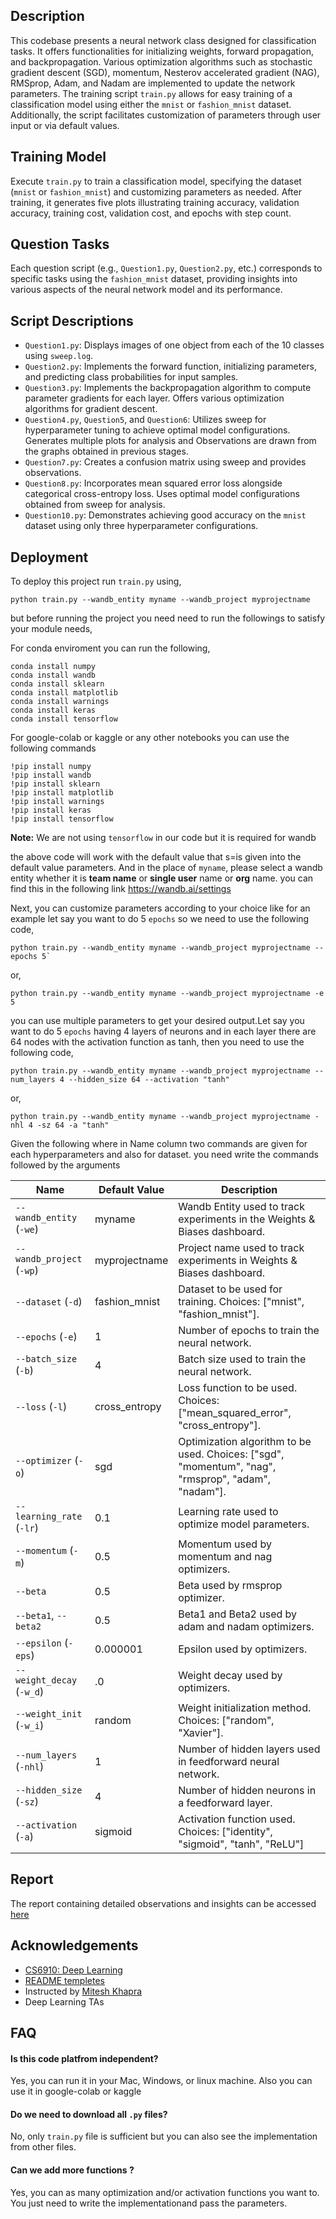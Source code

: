 

## Description

This codebase presents a neural network class designed for classification tasks. It offers functionalities for initializing weights, forward propagation, and backpropagation. Various optimization algorithms such as stochastic gradient descent (SGD), momentum, Nesterov accelerated gradient (NAG), RMSprop, Adam, and Nadam are implemented to update the network parameters. The training script `train.py` allows for easy training of a classification model using either the `mnist` or `fashion_mnist` dataset. Additionally, the script facilitates customization of parameters through user input or via default values.

## Training Model

Execute `train.py` to train a classification model, specifying the dataset (`mnist` or `fashion_mnist`) and customizing parameters as needed. After training, it generates five plots illustrating training accuracy, validation accuracy, training cost, validation cost, and epochs with step count.

## Question Tasks

Each question script (e.g., `Question1.py`, `Question2.py`, etc.) corresponds to specific tasks using the `fashion_mnist` dataset, providing insights into various aspects of the neural network model and its performance.

## Script Descriptions

- `Question1.py`: Displays images of one object from each of the 10 classes using `sweep.log`.
- `Question2.py`: Implements the forward function, initializing parameters, and predicting class probabilities for input samples.
- `Question3.py`: Implements the backpropagation algorithm to compute parameter gradients for each layer. Offers various optimization algorithms for gradient descent.
- `Question4.py`, `Question5`, and `Question6`: Utilizes sweep for hyperparameter tuning to achieve optimal model configurations. Generates multiple plots for analysis and Observations are drawn from the graphs obtained in previous stages.
- `Question7.py`: Creates a confusion matrix using sweep and provides observations.
- `Question8.py`: Incorporates mean squared error loss alongside categorical cross-entropy loss. Uses optimal model configurations obtained from sweep for analysis.
- `Question10.py`: Demonstrates achieving good accuracy on the `mnist` dataset using only three hyperparameter configurations.



## Deployment

To deploy this project run `train.py` using,


```
python train.py --wandb_entity myname --wandb_project myprojectname
```

but before running the project you need need to run the followings to satisfy your module needs,

For conda enviroment you can run the following,

```
conda install numpy
conda install wandb
conda install sklearn
conda install matplotlib
conda install warnings
conda install keras
conda install tensorflow
```

For google-colab or kaggle or any other notebooks you can use the following commands

```
!pip install numpy
!pip install wandb
!pip install sklearn
!pip install matplotlib
!pip install warnings
!pip install keras
!pip install tensorflow

```

**Note:** We are not using `tensorflow` in our code but it is required for wandb

the above code will work with the default value that s=is given into the default value parameters. And in the place of `myname`, please select a wandb entity whether it is **team name** or **single user** name or **org** name.  you can find this in the following link https://wandb.ai/settings

Next, you can customize parameters according to your choice like for an example let say you want to do 5 `epochs` so we need to use the following code,

```
python train.py --wandb_entity myname --wandb_project myprojectname --epochs 5`
```
or,

```
python train.py --wandb_entity myname --wandb_project myprojectname -e 5
```

you can use multiple parameters to get your desired output.Let say you want to do 5 `epochs` having 4 layers of neurons and in each layer there are 64 nodes with the activation function as tanh, then you need to use the following code,
```
python train.py --wandb_entity myname --wandb_project myprojectname --num_layers 4 --hidden_size 64 --activation "tanh"
```

or, 

```
python train.py --wandb_entity myname --wandb_project myprojectname -nhl 4 -sz 64 -a "tanh"
```

Given the following where in Name column two commands are given for each hyperparameters and also for dataset. you need write the commands followed by the arguments

| Name                      | Default Value | Description                                                              |
|---------------------------|---------------|--------------------------------------------------------------------------|
| `--wandb_entity` (`-we`)  | myname        | Wandb Entity used to track experiments in the Weights & Biases dashboard.|
| `--wandb_project` (`-wp`) | myprojectname | Project name used to track experiments in Weights & Biases dashboard.    |
| `--dataset` (`-d`)        | fashion_mnist | Dataset to be used for training. Choices: ["mnist", "fashion_mnist"].   |
| `--epochs` (`-e`)         | 1             | Number of epochs to train the neural network.                           |
| `--batch_size` (`-b`)     | 4             | Batch size used to train the neural network.                            |
| `--loss` (`-l`)           | cross_entropy | Loss function to be used. Choices: ["mean_squared_error", "cross_entropy"]. |
| `--optimizer` (`-o`)      | sgd           | Optimization algorithm to be used. Choices: ["sgd", "momentum", "nag", "rmsprop", "adam", "nadam"]. |
| `--learning_rate` (`-lr`) | 0.1           | Learning rate used to optimize model parameters.                       |
| `--momentum` (`-m`)       | 0.5           | Momentum used by momentum and nag optimizers.                           |
| `--beta`                   | 0.5           | Beta used by rmsprop optimizer.                                         |
| `--beta1`, `--beta2`       | 0.5           | Beta1 and Beta2 used by adam and nadam optimizers.                      |
| `--epsilon` (`-eps`)      | 0.000001      | Epsilon used by optimizers.                                             |
| `--weight_decay` (`-w_d`) | .0            | Weight decay used by optimizers.                                        |
| `--weight_init` (`-w_i`)  | random        | Weight initialization method. Choices: ["random", "Xavier"].            |
| `--num_layers` (`-nhl`)   | 1             | Number of hidden layers used in feedforward neural network.            |
| `--hidden_size` (`-sz`)   | 4             | Number of hidden neurons in a feedforward layer.                       |
| `--activation` (`-a`)     | sigmoid       | Activation function used. Choices: ["identity", "sigmoid", "tanh", "ReLU"] |


## Report

The report containing detailed observations and insights can be accessed [here](https://wandb.ai/abhirupmjdr_dl/deep-learning/reports/CS6910-Assignment-1--Vmlldzo2OTEyMjk3)

## Acknowledgements

 - [CS6910: Deep Learning](https://www.cse.iitm.ac.in/~miteshk/CS6910.html)
 - [README templetes](https://github.com/matiassingers/awesome-readme)
 - Instructed by [Mitesh Khapra](https://www.cse.iitm.ac.in/~miteshk/)
 - Deep Learning TAs

## FAQ

#### Is this code platfrom independent?

Yes, you can run it in your Mac, Windows, or linux machine. Also you can use it in google-colab or kaggle

#### Do we need to download all `.py` files?

No, only `train.py` file is sufficient but you can also see the implementation from other files.

#### Can we add more functions ?

Yes, you can as many optimization and/or activation functions you want to. You just need to write the implementationand pass the parameters.


